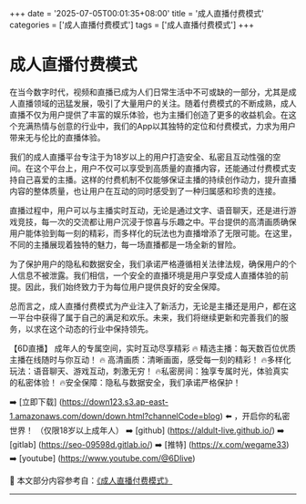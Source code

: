 +++
date = '2025-07-05T00:01:35+08:00'
title = '成人直播付费模式'
categories = ['成人直播付费模式']
tags = ['成人直播付费模式']
+++

# 成人直播付费模式

在当今数字时代，视频和直播已成为人们日常生活中不可或缺的一部分，尤其是成人直播领域的迅猛发展，吸引了大量用户的关注。随着付费模式的不断成熟，成人直播不仅为用户提供了丰富的娱乐体验，也为主播们创造了更多的收益机会。在这个充满热情与创意的行业中，我们的App以其独特的定位和付费模式，力求为用户带来无与伦比的直播体验。

我们的成人直播平台专注于为18岁以上的用户打造安全、私密且互动性强的空间。在这个平台上，用户不仅可以享受到高质量的直播内容，还能通过付费模式支持自己喜爱的主播。这样的付费机制不仅能够保证主播的持续创作动力，提升直播内容的整体质量，也让用户在互动的同时感受到了一种归属感和珍贵的连接。

直播过程中，用户可以与主播实时互动，无论是通过文字、语音聊天，还是进行游戏竞技，每一次的交流都让用户沉浸于惊喜与乐趣之中。平台提供的高清画质确保用户能体验到每一刻的精彩，而多样化的玩法也为直播增添了无限可能。在这里，不同的主播展现着独特的魅力，每一场直播都是一场全新的冒险。

为了保护用户的隐私和数据安全，我们承诺严格遵循相关法律法规，确保用户的个人信息不被泄露。我们相信，一个安全的直播环境是用户享受成人直播体验的前提。因此，我们始终致力于为每位用户提供良好的安全保障。

总而言之，成人直播付费模式为产业注入了新活力，无论是主播还是用户，都在这一平台中获得了属于自己的满足和欢乐。未来，我们将继续更新和完善我们的服务，以求在这个动态的行业中保持领先。

【6D直播】
成年人的专属空间，实时互动尽享精彩
🔥 精选主播：每天数百位优质主播在线随时与你互动！
🔥 高清画质：清晰画面，感受每一刻的精彩！
🔥多样化玩法：语音聊天、游戏互动，刺激无穷！
🔥私密房间：独享专属时光，体验真实的私密体验！
🔥安全保障：隐私与数据安全，我们承诺严格保护！

➡️ [立即下载] (https://down123.s3.ap-east-1.amazonaws.com/down/down.html?channelCode=blog) ⬅️ ，开启你的私密世界！
（仅限18岁以上成年人）
➡️ [github] (https://aldult-live.github.io/)
➡️ [gitlab] (https://seo-09598d.gitlab.io/)
➡️ [推特] (https://x.com/wegame33)
➡️ [youtube] (https://www.youtube.com/@6Dlive)


📘 本文部分内容参考自：[《成人直播付费模式》](https://github.com/tangxinvv/video)

---
